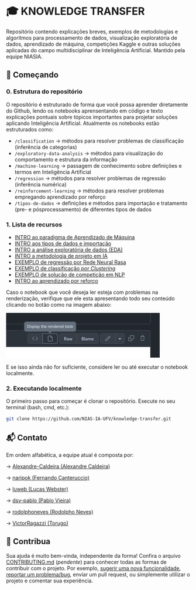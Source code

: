 # :mortar_board: KNOWLEDGE TRANSFER

Repositório contendo explicações breves, exemplos de metodologias e algoritmos para processamento de dados, visualização exploratória de dados, aprendizado de máquina, competições Kaggle e outras soluções aplicadas do campo multidisciplinar de Inteligência Artificial. Mantido pela equipe NIASIA.

<!-- Coloque a descrição do projeto aqui. Geralmente essa descrição tem de duas a três linhas de tamanho. Ela deve dar uma visão geral sobre o projeto, ex.: tecnologia usada, filosofia de existência, qual problema tenta resolver, etc. -->

<!-- > **IMPORTANTE:** coloque aqui alguma mensagem que é muito relevante aos usuários do projeto, se existir. -->

<!-- ## Funcionalidades

Aqui você pode colocar uma captura de tela do produto resultante desse projeto. Descreva também suas funcionalidades usando uma lista:

- Fácil integração.
- Poucas dependências.
- Possui ótima documentação e testes. -->

## 🚀 Começando

### 0. Estrutura do repositório

O repositório é estruturado de forma que você possa aprender diretamente do Github, lendo os notebooks aprensentando em código e texto explicações pontuais sobre tópicos importantes para projetar soluções aplicando Inteligência Artificial. Atualmente os notebooks estão estruturados como:

- ```/classification``` $\to$ métodos para resolver problemas de classificação (inferência de categorias)
- ```/exploratory-data-analysis``` $\to$ métodos para visualização do comportamento e estrutura da informação
- ```/machine-learning``` $\to$ passagem de conhecimento sobre definições e termos em Inteligência Artificial
- ```/regression``` $\to$ métodos para resolver problemas de regressão (inferência numérica)
- ```/reinforcement-learning``` $\to$ métodos para resolver problemas empregando aprendizado por reforço
- ```/tipos-de-dados``` $\to$ definições e métodos para importação e tratamento (pre- e pósprocessamento) de diferentes tipos de dados

### 1. Lista de recursos

- [INTRO ao paradigma de Aprendizado de Máquina](https://github.com/NIAS-IA-UFV/knowledge-transfer/blob/main/machine-learning/machine_learning.ipynb)
- [INTRO aos tipos de dados e importação](https://github.com/NIAS-IA-UFV/knowledge-transfer/blob/main/tipos-de-dados/datatype.ipynb)
- [INTRO a análise exploratória de dados (EDA)](https://github.com/NIAS-IA-UFV/knowledge-transfer/blob/main/exporatory-data-analysis/EDA.ipynb)
- [INTRO a metodologia de projeto em IA](https://github.com/NIAS-IA-UFV/knowledge-transfer/blob/main/competitions/baselines.ipynb)
- [EXEMPLO de regressão por Rede Neural Rasa](https://github.com/NIAS-IA-UFV/knowledge-transfer/blob/main/regression/regression_mlp/mlp_regression.ipynb)
- [EXEMPLO de classificação por *Clustering*](https://github.com/NIAS-IA-UFV/knowledge-transfer/blob/main/classification/classification_cluster/cluster.ipynb)
- [EXEMPLO de solução de competição em NLP](https://github.com/NIAS-IA-UFV/knowledge-transfer/blob/main/competitions/what_s_cooking/WHAT_S_COOKING.ipynb)
- [INTRO ao aprendizado por reforço](https://github.com/NIAS-IA-UFV/knowledge-transfer/blob/main/reinforcement-learning/intro_rl.ipynb)

Caso o notebook que você deseja ler esteja com problemas na renderização, verifique que ele esta apresentando todo seu conteúdo clicando no botão como na imagem abaixo:

<div style="max-height:500px">
    <img src='./res/visualizar_ipnb_github.png'>
</div>

E se isso ainda não for suficiente, considere ler ou até executar o notebook localmente.

### 2. Executando localmente

O primeiro passo para começar é clonar o repositório. Execute no seu terminal (bash, cmd, etc.):

``` bash
git clone https://github.com/NIAS-IA-UFV/knowledge-transfer.git
```

<!-- ### 2. Outro(s) passo(s)

Geralmente os próximos passos ensinam como instalar e configurar o projeto para uso/desenvolvimento. Execute:

```
git clone https://github.com/OpenSourceLabUFV/template
``` -->

## :mailbox_with_mail: Contato

Em ordem alfabética, a equipe atual é composta por:

$\to$ [Alexandre-Caldeira (Alexandre Caldeira)](https://github.com/Alexandre-Caldeira)

$\to$ [naripok (Fernando Canteruccio)](https://github.com/naripok)

$\to$ [luweb (Lucas Webster)](https://github.com/luweb)

$\to$ [dsv-pablo (Pablo Vieira)](https://github.com/dsv-pablo)

$\to$ [rodolphoneves (Rodolpho Neves)](https://github.com/rodolphoneves)

$\to$ [VictorRagazzi (Torugo)](https://github.com/VictorRagazzi)

## 🤝 Contribua

Sua ajuda é muito bem-vinda, independente da forma! Confira o arquivo [CONTRIBUTING.md](CONTRIBUTING.md) (*pendente*) para conhecer todas as formas de contribuir com o projeto. Por exemplo, [sugerir uma nova funcionalidade](https://github.com/NIAS-IA-UFV/knowledge-transfer/issues/new?assignees=&labels=&template=feature_request.md&title=), [reportar um problema/bug](https://github.com/NIAS-IA-UFV/knowledge-transfer/issues/new?assignees=&labels=bug&template=bug_report.md&title=), enviar um pull request, ou simplemente utilizar o projeto e comentar sua experiência.

<!-- Lembre - se que as contribuições devem seguir nosso [Código de Conduta](CODE_OF_CONDUCT.md). -->

<!-- Veja o arquivo [ROADMAP.md](ROADMAP.md) para ter uma ideia dos próximos passos do projeto. -->

<!-- ## Licença -->

<!-- Esse projeto é licenciado nos termos da licença open-source [MIT](https://choosealicense.com/licenses/mit). -->

<!-- ## Projetos semelhantes -->

<!-- Abaixo está uma lista de links interessantes e projetos similares: -->

<!-- - [Projeto inspiração](https://github.com/projeto) -->
<!-- - [Ferramenta semelhante](https://github.com/projeto) -->
